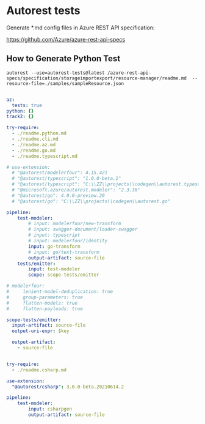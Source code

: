 # Autorest tests

Generate *.md config files in Azure REST API specification:

https://github.com/Azure/azure-rest-api-specs

## How to Generate Python Test

    autorest --use=autorest-tests@latest /azure-rest-api-specs/specification/storageimportexport/resource-manager/readme.md  --resource-file=./samples/sampleResource.json

``` yaml

az:
  tests: true
python: {}
track2: {}

try-require:
  - ./readme.python.md
  - ./readme.cli.md
  - ./readme.az.md
  - ./readme.go.md
  - ./readme.typescript.md

# use-extension:
  # "@autorest/modelerfour": 4.15.421
  # "@autorest/typescript": "1.0.0-beta.1"
  # "@autorest/typescript": "C:\\ZZ\\projects\\codegen\\autorest.typescript"
  # "@microsoft.azure/autorest.modeler": "2.3.38"
  # "@autorest/go": 4.0.0-preview.20
  # "@autorest/go": "C:\\ZZ\\projects\\codegen\\autorest.go"

pipeline:
    test-modeler:
        # input: modelerfour/new-transform
        # input: swagger-document/loader-swagger
        # input: typescript
        # input: modelerfour/identity
        input: go-transform
        # input: go/text-transform
        output-artifact: source-file
    tests/emitter:
        input: test-modeler
        scope: scope-tests/emitter

# modelerfour:
#     lenient-model-deduplication: true
#     group-parameters: true
#     flatten-models: true
#     flatten-payloads: true

scope-tests/emitter:
  input-artifact: source-file
  output-uri-expr: $key

  output-artifact:
    - source-file
```

``` yaml $(csharp)

try-require:
  - ./readme.csharp.md

use-extension:
  "@autorest/csharp": 3.0.0-beta.20210614.2

pipeline:
    test-modeler:
        input: csharpgen
        output-artifact: source-file
```
